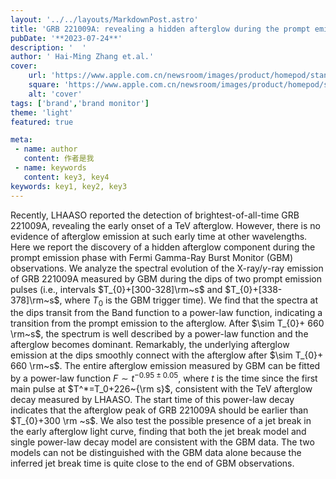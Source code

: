---layout: '../../layouts/MarkdownPost.astro'title: 'GRB 221009A: revealing a hidden afterglow during the prompt emission phase with Fermi-GBM observations'pubDate: '**2023-07-24**'description: '  'author: ' Hai-Ming Zhang et.al.'cover:    url: 'https://www.apple.com.cn/newsroom/images/product/homepod/standard/Apple-HomePod-hero-230118_big.jpg.large_2x.jpg'    square: 'https://www.apple.com.cn/newsroom/images/product/homepod/standard/Apple-HomePod-hero-230118_big.jpg.large_2x.jpg'    alt: 'cover'tags: ['brand','brand monitor'] theme: 'light'featured: truemeta: - name: author   content: 作者是我 - name: keywords   content: key3, key4keywords: key1, key2, key3---Recently, LHAASO reported the detection of brightest-of-all-time GRB 221009A, revealing the early onset of a TeV afterglow. However, there is no evidence of afterglow emission at such early time at other wavelengths. Here we report the discovery of a hidden afterglow component during the prompt emission phase with Fermi Gamma-Ray Burst Monitor (GBM) observations. We analyze the spectral evolution of the X-ray/$\gamma$-ray emission of GRB 221009A measured by GBM during the dips of two prompt emission pulses (i.e., intervals $T_{0}+[300-328]\rm~s$ and $T_{0}+[338-378]\rm~s$, where $T_0$ is the GBM trigger time). We find that the spectra at the dips transit from the Band function to a power-law function, indicating a transition from the prompt emission to the afterglow. After $\sim T_{0}+ 660 \rm~s$, the spectrum is well described by a power-law function and the afterglow becomes dominant. Remarkably, the underlying afterglow emission at the dips smoothly connect with the afterglow after $\sim T_{0}+ 660 \rm~s$. The entire afterglow emission measured by GBM can be fitted by a power-law function $F\sim t^{-0.95\pm0.05}$, where $t$ is the time since the first main pulse at $T^*=T_0+226~{\rm s}$, consistent with the TeV afterglow decay measured by LHAASO. The start time of this power-law decay indicates that the afterglow peak of GRB 221009A should be earlier than $T_{0}+300 \rm ~s$. We also test the possible presence of a jet break in the early afterglow light curve, finding that both the jet break model and single power-law decay model are consistent with the GBM data. The two models can not be distinguished with the GBM data alone because the inferred jet break time is quite close to the end of GBM observations.
